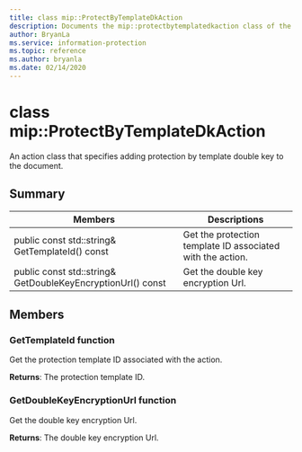 ```yaml
---
title: class mip::ProtectByTemplateDkAction 
description: Documents the mip::protectbytemplatedkaction class of the Microsoft Information Protection (MIP) SDK.
author: BryanLa
ms.service: information-protection
ms.topic: reference
ms.author: bryanla
ms.date: 02/14/2020
---
```


# class mip::ProtectByTemplateDkAction 
An action class that specifies adding protection by template double key to the document.
  
## Summary
 Members                        | Descriptions                                
--------------------------------|---------------------------------------------
public const std::string& GetTemplateId() const  |  Get the protection template ID associated with the action.
public const std::string& GetDoubleKeyEncryptionUrl() const  |  Get the double key encryption Url.
  
## Members
  
### GetTemplateId function
Get the protection template ID associated with the action.

  
**Returns**: The protection template ID.
  
### GetDoubleKeyEncryptionUrl function
Get the double key encryption Url.

  
**Returns**: The double key encryption Url.